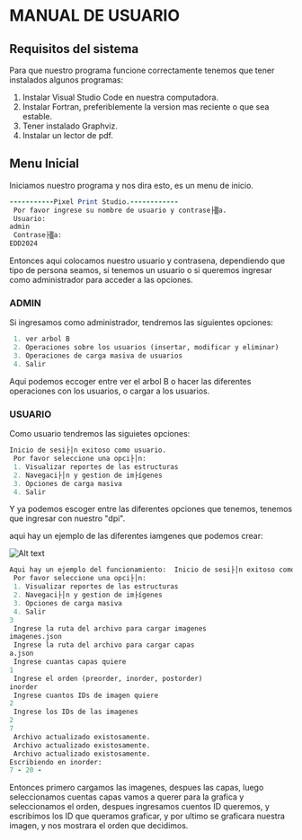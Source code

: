# MANUAL DE USUARIO 

## Requisitos del sistema

Para que nuestro programa funcione correctamente tenemos que tener instalados algunos programas:

1. Instalar Visual Studio Code en nuestra computadora.
2. Instalar Fortran, preferiblemente la version mas reciente o que sea estable.
3. Tener instalado Graphviz.
4. Instalar un lector de pdf.
  

## Menu Inicial
Iniciamos nuestro programa y nos dira esto, es un menu de inicio. 

```fortran
-----------Pixel Print Studio.------------
 Por favor ingrese su nombre de usuario y contrase├▒a.
 Usuario:
admin
 Contrase├▒a:
EDD2024
```
Entonces aqui colocamos nuestro usuario y contrasena, dependiendo que tipo de persona seamos, si tenemos un usuario o si queremos ingresar como administrador para acceder a las opciones. 
### ADMIN
Si ingresamos como administrador, tendremos las siguientes opciones:

```fortran
 1. ver arbol B
 2. Operaciones sobre los usuarios (insertar, modificar y eliminar)
 3. Operaciones de carga masiva de usuarios
 4. Salir
```
Aqui podemos eccoger entre ver el arbol B o hacer las diferentes operaciones con los usuarios, o cargar a los usuarios. 

### USUARIO
Como usuario tendremos las siguietes opciones:

```fortran
Inicio de sesi├│n exitoso como usuario.
 Por favor seleccione una opci├│n:
 1. Visualizar reportes de las estructuras
 2. Navegaci├│n y gestion de im├ígenes
 3. Opciones de carga masiva
 4. Salir
```
Y ya podemos escoger entre las diferentes opciones que tenemos, tenemos que ingresar con nuestro "dpi".

aqui hay un ejemplo de las diferentes iamgenes que podemos crear: 

![Alt text](matrioo.PNG)

```fortran
Aqui hay un ejemplo del funcionamiento:  Inicio de sesi├│n exitoso como usuario.
 Por favor seleccione una opci├│n:
 1. Visualizar reportes de las estructuras
 2. Navegaci├│n y gestion de im├ígenes
 3. Opciones de carga masiva
 4. Salir
3
 Ingrese la ruta del archivo para cargar imagenes
imagenes.json
 Ingrese la ruta del archivo para cargar capas
a.json
 Ingrese cuantas capas quiere
1
 Ingrese el orden (preorder, inorder, postorder)
inorder
 Ingrese cuantos IDs de imagen quiere
2
 Ingrese los IDs de las imagenes
2
7
 Archivo actualizado existosamente.
 Archivo actualizado existosamente.
 Archivo actualizado existosamente.
Escribiendo en inorder:
7 - 20 - 

```

Entonces primero cargamos las imagenes, despues las capas, luego seleccionamos cuentas capas vamos a querer para la grafica y seleccionamos el orden, despues ingresamos cuentos ID queremos, y escribimos los ID que queramos graficar, y por ultimo se graficara nuestra imagen, y nos mostrara el orden que decidimos.




